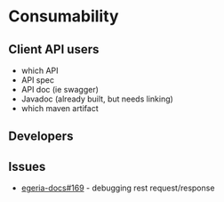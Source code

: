 # Consumability


## Client API users
* which API
* API spec
* API doc (ie swagger)
* Javadoc (already built, but needs linking)
* which maven artifact

## Developers

## Issues
 * [egeria-docs#169](https://github.com/odpi/egeria-docs/issues/169) - debugging rest request/response

